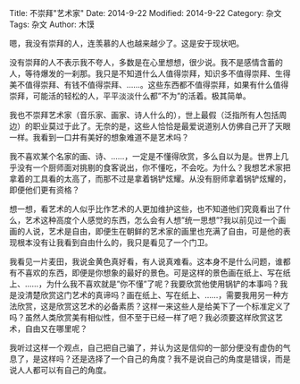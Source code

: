 Title: 不崇拜"艺术家"
Date: 2014-9-22
Modified: 2014-9-22
Category: 杂文
Tags: 杂文
Author: 木馍

嗯，我没有崇拜的人，连羡慕的人也越来越少了。这是安于现状吧。

没有崇拜的人不表示我不夸人，多数是在心里想想，很少说。我不是感情含蓄的人，等待爆发的一刹那。我只是不知道什么人值得崇拜，知识多不值得崇拜、生得美不值得崇拜、有钱不值得崇拜、……。这些东西都不值得崇拜，如果有什么值得崇拜，可能活的轻松的人，平平淡淡什么都”不为”的活着。极其简单。

我也不崇拜艺术家（音乐家、画家、诗人什么的），世上最假（泛指所有人包括周边）的职业莫过于此了。无奈的是，这些人恰恰是最爱说道别人仿佛自己开了天眼一样。我看到一口井有美好的想象难道不是艺术吗？

我不喜欢某个名家的画、诗、……，一定是不懂得欣赏，多么自以为是。世界上几乎没有一个厨师面对挑剔的食客说出，你不懂吃，不会吃。为什么？我想艺术家把拿着的工具看的太高了，而那不过是拿着锅铲炫耀。从没有厨师拿着锅铲炫耀的，即便他们更有资格？

想一想，看艺术的人似乎比作艺术的人更加维护这些，也不知道他们究竟看出了什么，艺术这种高度个人感觉的东西，怎么会有人想”统一思想”?我以前见过一个画画的人说，艺术是自由，即便生在朝鲜的艺术家的画里也充满了自由，可是他的表现根本没有让我看到自由什么的，我只是看见了一个门卫。

我看见一片麦田，我说金黄色真好看，有人说真难看。这本身不是什么问题，谁都有不喜欢的东西，即便是你想象的最好的景色。可是这样的景色画在纸上、写在纸上、……，为什么我不喜欢就是”你不懂”了呢？我要欣赏他使用锅铲的本事吗？我是没清楚欣赏这门艺术的真谛吗？画在纸上、写在纸上、……，需要我用另一种方法欣赏，这是欣赏这艺术的必备素质？这样一来这些人是给美下了一个标准定义了吗？虽然人类欣赏美有相似性，但不至于已经一样了吧？我必须要这样欣赏这艺术，自由又在哪里呢？

我听过这样一个观点，自己把自己骗了，并认为这是信仰的一部分便没有虚伪的气息了，是这样吗？还是选择了一个自己的角度？我不是说自己的角度是错误，而是说人人都可以有自己的角度。